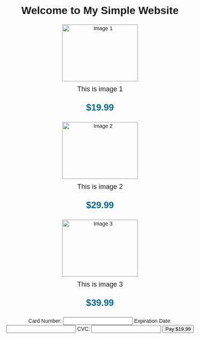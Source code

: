 <!DOCTYPE html>
<html>
<head>
<title>My Simple Website</title>
<style>
body {
font-family: Arial, sans-serif;
text-align: center;
}
.image-container {
margin: 20px;
}
img {
width: 200px;
height: 150px;
border: 1px solid #ccc;
}
.image-text {
font-size: 18px;
margin-top: 10px;
}
.price {
font-size: 24px;
font-weight: bold;
color: #00698f;
}
</style>
</head>
<body>
<h1>Welcome to My Simple Website</h1>
<div class="image-container">
<img src="image1.jpg" alt="Image 1">
<p class="image-text">This is image 1</p>
<p class="price">$19.99</p>
</div>
<div class="image-container">
<img src="image2.jpg" alt="Image 2">
<p class="image-text">This is image 2</p>
<p class="price">$29.99</p>
</div>
<div class="image-container">
<img src="image3.jpg" alt="Image 3">
<p class="image-text">This is image 3</p>
<p class="price">$39.99</p>
</div>

<!-- Add a simple checkout form -->
<form id="checkout-form">
<label>Card Number:</label>
<input type="text" id="card-number" />
<label>Expiration Date:</label>
<input type="text" id="expiration-date" />
<label>CVC:</label>
<input type="text" id="cvc" />
<button type="submit">Pay $19.99</button>
</form>

<!-- Add Stripe's JavaScript library and checkout code -->
<script src="https://js.stripe.com/v3/"></script>
<script>
const stripe = Stripe('YOUR_STRIPE_SECRET_KEY');
const checkoutForm = document.getElementById('checkout-form');

checkoutForm.addEventListener('submit', event => {
event.preventDefault();
stripe.createToken({
card: {
number: document.getElementById('card-number').value,
exp_month: document.getElementById('expiration-date').value.split('/')[0],
exp_year: document.getElementById('expiration-date').value.split('/')[1],
cvc: document.getElementById('cvc').value
}
}).then(result => {
// Send the token to your server to charge the customer
fetch('/charge', {
method: 'POST',
headers: {
'Content-Type': 'application/json'
},
body: JSON.stringify({ token: result.token.id })
}).then(response => {
response.json().then(data => {
console.log(data);
});
});
});
</script>
</body>
</html>
